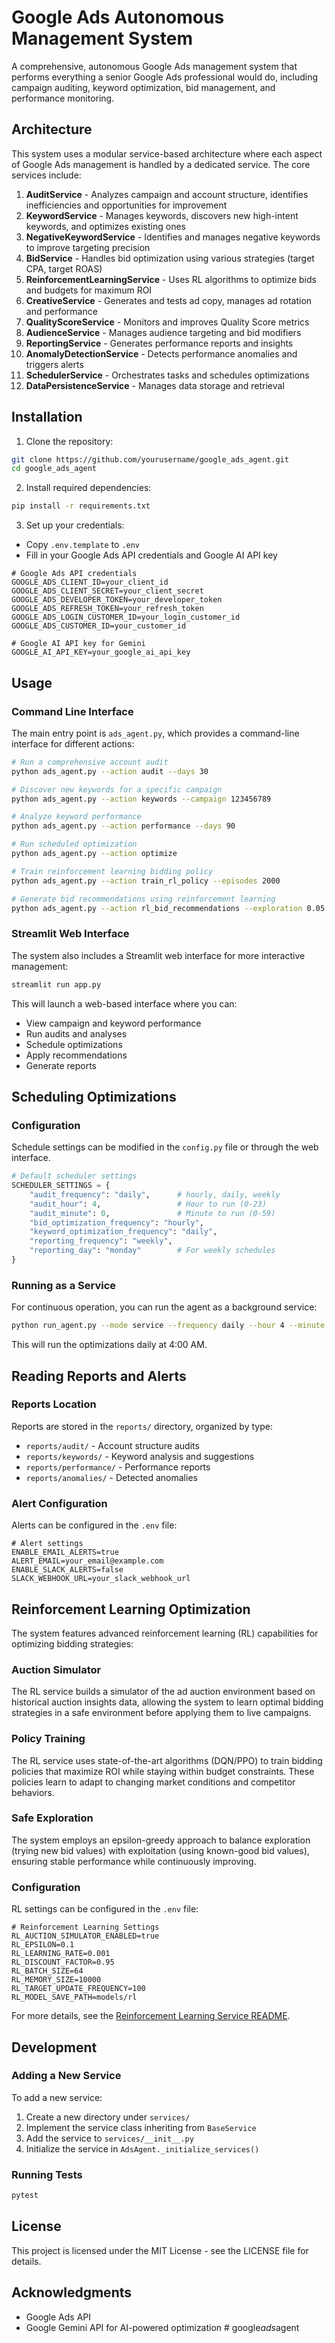 # Google Ads Autonomous Management System

A comprehensive, autonomous Google Ads management system that performs everything a senior Google Ads professional would do, including campaign auditing, keyword optimization, bid management, and performance monitoring.

## Architecture

This system uses a modular service-based architecture where each aspect of Google Ads management is handled by a dedicated service. The core services include:

1. **AuditService** - Analyzes campaign and account structure, identifies inefficiencies and opportunities for improvement
2. **KeywordService** - Manages keywords, discovers new high-intent keywords, and optimizes existing ones
3. **NegativeKeywordService** - Identifies and manages negative keywords to improve targeting precision
4. **BidService** - Handles bid optimization using various strategies (target CPA, target ROAS)
5. **ReinforcementLearningService** - Uses RL algorithms to optimize bids and budgets for maximum ROI
6. **CreativeService** - Generates and tests ad copy, manages ad rotation and performance
7. **QualityScoreService** - Monitors and improves Quality Score metrics
8. **AudienceService** - Manages audience targeting and bid modifiers
9. **ReportingService** - Generates performance reports and insights
10. **AnomalyDetectionService** - Detects performance anomalies and triggers alerts
11. **SchedulerService** - Orchestrates tasks and schedules optimizations
12. **DataPersistenceService** - Manages data storage and retrieval

## Installation

1. Clone the repository:
```bash
git clone https://github.com/yourusername/google_ads_agent.git
cd google_ads_agent
```

2. Install required dependencies:
```bash
pip install -r requirements.txt
```

3. Set up your credentials:
- Copy `.env.template` to `.env`
- Fill in your Google Ads API credentials and Google AI API key

```
# Google Ads API credentials
GOOGLE_ADS_CLIENT_ID=your_client_id
GOOGLE_ADS_CLIENT_SECRET=your_client_secret
GOOGLE_ADS_DEVELOPER_TOKEN=your_developer_token
GOOGLE_ADS_REFRESH_TOKEN=your_refresh_token
GOOGLE_ADS_LOGIN_CUSTOMER_ID=your_login_customer_id
GOOGLE_ADS_CUSTOMER_ID=your_customer_id

# Google AI API key for Gemini
GOOGLE_AI_API_KEY=your_google_ai_api_key
```

## Usage

### Command Line Interface

The main entry point is `ads_agent.py`, which provides a command-line interface for different actions:

```bash
# Run a comprehensive account audit
python ads_agent.py --action audit --days 30

# Discover new keywords for a specific campaign
python ads_agent.py --action keywords --campaign 123456789

# Analyze keyword performance
python ads_agent.py --action performance --days 90

# Run scheduled optimization
python ads_agent.py --action optimize

# Train reinforcement learning bidding policy
python ads_agent.py --action train_rl_policy --episodes 2000

# Generate bid recommendations using reinforcement learning
python ads_agent.py --action rl_bid_recommendations --exploration 0.05
```

### Streamlit Web Interface

The system also includes a Streamlit web interface for more interactive management:

```bash
streamlit run app.py
```

This will launch a web-based interface where you can:
- View campaign and keyword performance
- Run audits and analyses
- Schedule optimizations
- Apply recommendations
- Generate reports

## Scheduling Optimizations

### Configuration

Schedule settings can be modified in the `config.py` file or through the web interface.

```python
# Default scheduler settings
SCHEDULER_SETTINGS = {
    "audit_frequency": "daily",      # hourly, daily, weekly
    "audit_hour": 4,                 # Hour to run (0-23)
    "audit_minute": 0,               # Minute to run (0-59)
    "bid_optimization_frequency": "hourly",
    "keyword_optimization_frequency": "daily",
    "reporting_frequency": "weekly",
    "reporting_day": "monday"        # For weekly schedules
}
```

### Running as a Service

For continuous operation, you can run the agent as a background service:

```bash
python run_agent.py --mode service --frequency daily --hour 4 --minute 0
```

This will run the optimizations daily at 4:00 AM.

## Reading Reports and Alerts

### Reports Location

Reports are stored in the `reports/` directory, organized by type:
- `reports/audit/` - Account structure audits
- `reports/keywords/` - Keyword analysis and suggestions
- `reports/performance/` - Performance reports
- `reports/anomalies/` - Detected anomalies

### Alert Configuration

Alerts can be configured in the `.env` file:

```
# Alert settings
ENABLE_EMAIL_ALERTS=true
ALERT_EMAIL=your_email@example.com
ENABLE_SLACK_ALERTS=false
SLACK_WEBHOOK_URL=your_slack_webhook_url
```

## Reinforcement Learning Optimization

The system features advanced reinforcement learning (RL) capabilities for optimizing bidding strategies:

### Auction Simulator

The RL service builds a simulator of the ad auction environment based on historical auction insights data, allowing the system to learn optimal bidding strategies in a safe environment before applying them to live campaigns.

### Policy Training

The RL service uses state-of-the-art algorithms (DQN/PPO) to train bidding policies that maximize ROI while staying within budget constraints. These policies learn to adapt to changing market conditions and competitor behaviors.

### Safe Exploration

The system employs an epsilon-greedy approach to balance exploration (trying new bid values) with exploitation (using known-good bid values), ensuring stable performance while continuously improving.

### Configuration

RL settings can be configured in the `.env` file:

```
# Reinforcement Learning Settings
RL_AUCTION_SIMULATOR_ENABLED=true
RL_EPSILON=0.1
RL_LEARNING_RATE=0.001
RL_DISCOUNT_FACTOR=0.95
RL_BATCH_SIZE=64
RL_MEMORY_SIZE=10000
RL_TARGET_UPDATE_FREQUENCY=100
RL_MODEL_SAVE_PATH=models/rl
```

For more details, see the [Reinforcement Learning Service README](services/reinforcement_learning_service/README.md).

## Development

### Adding a New Service

To add a new service:

1. Create a new directory under `services/`
2. Implement the service class inheriting from `BaseService`
3. Add the service to `services/__init__.py`
4. Initialize the service in `AdsAgent._initialize_services()`

### Running Tests

```bash
pytest
```

## License

This project is licensed under the MIT License - see the LICENSE file for details.

## Acknowledgments

- Google Ads API
- Google Gemini API for AI-powered optimization #   g o o g l e _ a d s _ a g e n t 
 
 